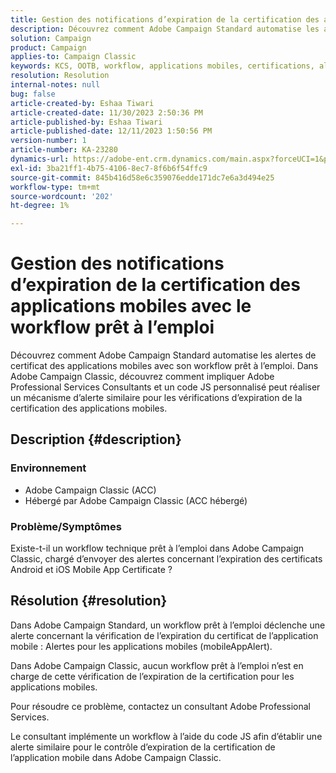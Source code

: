 ```yaml
---
title: Gestion des notifications d’expiration de la certification des applications mobiles avec le workflow prêt à l’emploi
description: Découvrez comment Adobe Campaign Standard automatise les alertes de certificat des applications mobiles.
solution: Campaign
product: Campaign
applies-to: Campaign Classic
keywords: KCS, OOTB, workflow, applications mobiles, certifications, alertes d’application mobile, dépannage, expiration, expiration, notifications
resolution: Resolution
internal-notes: null
bug: false
article-created-by: Eshaa Tiwari
article-created-date: 11/30/2023 2:50:36 PM
article-published-by: Eshaa Tiwari
article-published-date: 12/11/2023 1:50:56 PM
version-number: 1
article-number: KA-23280
dynamics-url: https://adobe-ent.crm.dynamics.com/main.aspx?forceUCI=1&pagetype=entityrecord&etn=knowledgearticle&id=0eb138cc-8f8f-ee11-8179-6045bd006b3d
exl-id: 3ba21ff1-4b75-4106-8ec7-8f6b6f54ffc9
source-git-commit: 845b416d58e6c359076edde171dc7e6a3d494e25
workflow-type: tm+mt
source-wordcount: '202'
ht-degree: 1%

---
```


# Gestion des notifications d’expiration de la certification des applications mobiles avec le workflow prêt à l’emploi


Découvrez comment Adobe Campaign Standard automatise les alertes de certificat des applications mobiles avec son workflow prêt à l’emploi. Dans Adobe Campaign Classic, découvrez comment impliquer Adobe Professional Services Consultants et un code JS personnalisé peut réaliser un mécanisme d’alerte similaire pour les vérifications d’expiration de la certification des applications mobiles.

## Description {#description}


### Environnement

- Adobe Campaign Classic (ACC)
- Hébergé par Adobe Campaign Classic (ACC hébergé)


### Problème/Symptômes

Existe-t-il un workflow technique prêt à l’emploi dans Adobe Campaign Classic, chargé d’envoyer des alertes concernant l’expiration des certificats Android et iOS Mobile App Certificate ?




## Résolution {#resolution}


Dans Adobe Campaign Standard, un workflow prêt à l’emploi déclenche une alerte concernant la vérification de l’expiration du certificat de l’application mobile : Alertes pour les applications mobiles (mobileAppAlert).

Dans Adobe Campaign Classic, aucun workflow prêt à l’emploi n’est en charge de cette vérification de l’expiration de la certification pour les applications mobiles.

Pour résoudre ce problème, contactez un consultant Adobe Professional Services.

Le consultant implémente un workflow à l’aide du code JS afin d’établir une alerte similaire pour le contrôle d’expiration de la certification de l’application mobile dans Adobe Campaign Classic.
